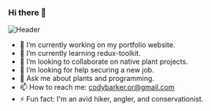 ### Hi there 👋
![Header](cody-barker/github-header-image.png)
- 🔭 I’m currently working on my portfolio website.
- 🌱 I’m currently learning redux-toolkit.
- 👯 I’m looking to collaborate on native plant projects.
- 🤔 I’m looking for help securing a new job.
- 💬 Ask me about plants and programming.
- 📫 How to reach me: codybarker.or@gmail.com
- ⚡ Fun fact: I'm an avid hiker, angler, and conservationist.
